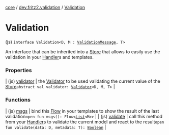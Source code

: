 [core](../../index.md) / [dev.fritz2.validation](../index.md) / [Validation](./index.md)

# Validation

(js) `interface Validation<D, M : `[`ValidationMessage`](../-validation-message/index.md)`, T>`

An interface that can be inherited into a [Store](#) that allows to easily use the validation in your [Handler](#)s and templates.

### Properties

| (js) [validator](validator.md) | the [Validator](../-validator/index.md#dev.fritz2.validation.Validator) to be used validating the current value of the [Store](#)`abstract val validator: `[`Validator`](../-validator/index.md)`<D, M, T>` |

### Functions

| (js) [msgs](msgs.md) | bind this [Flow](#) in your templates to show the result of the last validation`open fun msgs(): Flow<`[`List`](https://kotlinlang.org/api/latest/jvm/stdlib/kotlin.collections/-list/index.html)`<M>>` |
| (js) [validate](validate.md) | call this method from your [Handler](#)s to validate the current model and react to the result`open fun validate(data: D, metadata: T): `[`Boolean`](https://kotlinlang.org/api/latest/jvm/stdlib/kotlin/-boolean/index.html) |

